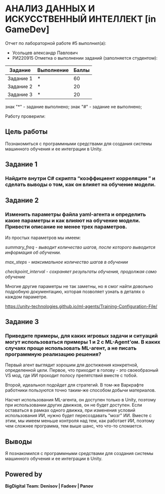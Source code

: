 # АНАЛИЗ ДАННЫХ И ИСКУССТВЕННЫЙ ИНТЕЛЛЕКТ [in GameDev]
Отчет по лабораторной работе #5 выполнил(а):
- Усольцев александр Павлович
- РИ220915
Отметка о выполнении заданий (заполняется студентом):

| Задание | Выполнение | Баллы |
| ------ | ------ | ------ |
| Задание 1 | * | 60 |
| Задание 2 | * | 20 |
| Задание 3 | * | 20 |

знак "*" - задание выполнено; знак "#" - задание не выполнено;

Работу проверили:


## Цель работы
Познакомиться с программными средствами для создания системы машинного обучения и ее интеграции в Unity.

## Задание 1
###  Найдите внутри C# скрипта “коэффициент корреляции ” и сделать выводы о том, как он влияет на обучение модели.



## Задание 2
### Изменить параметры файла yaml-агента и определить какие параметры и как влияют на обучение модели. Привести описание не менее трех параметров.

Из простых параметров мы имеем:

*summary_freq - выводит количество шагов, после которого выводится информация об обучении.*

*max_steps - максимальное количество шагов в обучении*

*checkpoint_interval - сохраняет результаты обучения, продолжая само обучение*

Многие другие параметры не так заметны, но я смог найти довольно подробную документацию, которая позволяет узнать в деталях о каждом параметре.

https://unity-technologies.github.io/ml-agents/Training-Configuration-File/


## Задание 3
### Приведите примеры, для каких игровых задачи и ситуаций могут использоваться примеры 1 и 2 с ML-Agent’ом. В каких случаях проще использовать ML-агент, а не писать программную реализацию решения? 

Первый агент выглядит хорошим для достижения конкретной, определенной цели. Первое, что приходит в голову - это своеобразный VS мод, где ИИ проходит полосу препятствий вместе с тобой.

Второй, идеальноп подойдет для стратегий. В том-же Варкрафте работники пользуются точно таким-же способом добычи материалов. 

Насчет использования ML-агента, он доступен только в Unity, поэтому при использовании других движков, он не будет доступен. Если оставаться в рамках одного движка, при изменения условий использования ИИ,
нужно будет пересоздавать "мозг" ИИ. Вместе с этим, мы имеем меньше контроля над тем, как работает ИИ, поэтому чем сложнее программа, тем выше шанс, что что-то сломается.

## Выводы

Я познакомился с программными средствами для создания системы машинного обучения и ее интеграции в Unity.

## Powered by

**BigDigital Team: Denisov | Fadeev | Panov**
